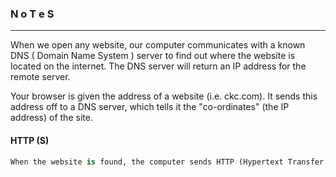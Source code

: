 ### N o T e S

---


When we open any website, our computer communicates with a known DNS ( Domain Name System ) server to find out where the website is located on the internet.
The DNS server will return an IP address for the remote server.

Your browser is given the address of a website (i.e. ckc.com). It sends this address off to a DNS server, which tells it the "co-ordinates" (the IP address) of the site.

#### HTTP (S)

```py
When the website is found, the computer sends HTTP (Hypertext Transfer Protocol) request to the server.
